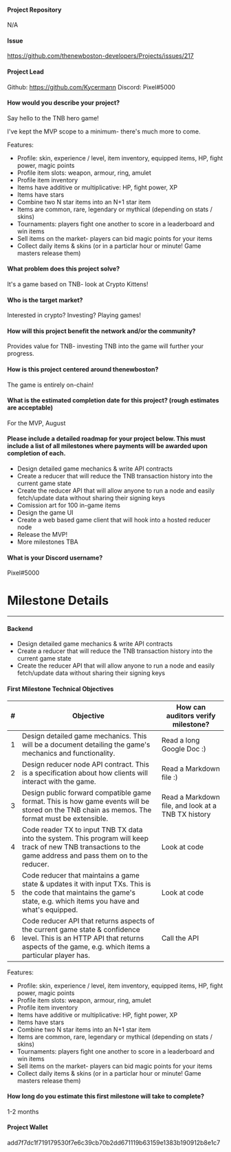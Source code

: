 #### Project Repository
N/A

#### Issue 
https://github.com/thenewboston-developers/Projects/issues/217

#### Project Lead
Github: https://github.com/Kycermann
Discord: Pixel#5000

#### How would you describe your project?
Say hello to the TNB hero game!

I've kept the MVP scope to a minimum- there's much more to come.

Features:
- Profile: skin, experience / level, item inventory, equipped items, HP, fight power, magic points
- Profile item slots: weapon, armour, ring, amulet
- Profile item inventory
- Items have additive or multiplicative: HP, fight power, XP
- Items have stars
- Combine two N star items into an N+1 star item 
- Items are common, rare, legendary or mythical (depending on stats / skins)
- Tournaments: players fight one another to score in a leaderboard and win items
- Sell items on the market- players can bid magic points for your items
- Collect daily items & skins (or in a particlar hour or minute! Game masters release them)

#### What problem does this project solve?
It's a game based on TNB- look at Crypto Kittens!

#### Who is the target market?
Interested in crypto? Investing? Playing games!

#### How will this project benefit the network and/or the community?
Provides value for TNB- investing TNB into the game will further your progress.

#### How is this project centered around thenewboston?
The game is entirely on-chain!

#### What is the estimated completion date for this project? (rough estimates are acceptable)
For the MVP, August

#### Please include a detailed roadmap for your project below. This must include a list of all milestones where payments will be awarded upon completion of each.
- Design detailed game mechanics & write API contracts
- Create a reducer that will reduce the TNB transaction history into the current game state
- Create the reducer API that will allow anyone to run a node and easily fetch/update data without sharing their signing keys
- Comission art for 100 in-game items
- Design the game UI
- Create a web based game client that will hook into a hosted reducer node
- Release the MVP!
- More milestones TBA

#### What is your Discord username?
Pixel#5000

# Milestone Details

---

#### Backend

- Design detailed game mechanics & write API contracts
- Create a reducer that will reduce the TNB transaction history into the current game state
- Create the reducer API that will allow anyone to run a node and easily fetch/update data without sharing their signing keys

#### First Milestone Technical Objectives

| # | Objective             | How can auditors verify milestone?     |
| - | --------------------- | -------------------------------------- |
| 1 | Design detailed game mechanics. This will be a document detailing the game's mechanics and functionality. | Read a long Google Doc :) |
| 2 | Design reducer node API contract. This is a specification about how clients will interact with the game. | Read a Markdown file :) |
| 3 | Design public forward compatible game format. This is how game events will be stored on the TNB chain as memos. The format must be extensible. | Read a Markdown file, and look at a TNB TX history |
| 4 | Code reader TX to input TNB TX data into the system. This program will keep track of new TNB transactions to the game address and pass them on to the reducer. | Look at code |
| 5 | Code reducer that maintains a game state & updates it with input TXs. This is the code that maintains the game's state, e.g. which items you have and what's equipped. | Look at code |
| 6 | Code reducer API that returns aspects of the current game state & confidence level. This is an HTTP API that returns aspects of the game, e.g. which items a particular player has. | Call the API |

Features:
- Profile: skin, experience / level, item inventory, equipped items, HP, fight power, magic points
- Profile item slots: weapon, armour, ring, amulet
- Profile item inventory
- Items have additive or multiplicative: HP, fight power, XP
- Items have stars
- Combine two N star items into an N+1 star item 
- Items are common, rare, legendary or mythical (depending on stats / skins)
- Tournaments: players fight one another to score in a leaderboard and win items
- Sell items on the market- players can bid magic points for your items
- Collect daily items & skins (or in a particlar hour or minute! Game masters release them)

#### How long do you estimate this first milestone will take to complete?
1-2 months

#### Project Wallet
add7f7dc1f719179530f7e6c39cb70b2dd671119b63159e1383b190912b8e1c7

